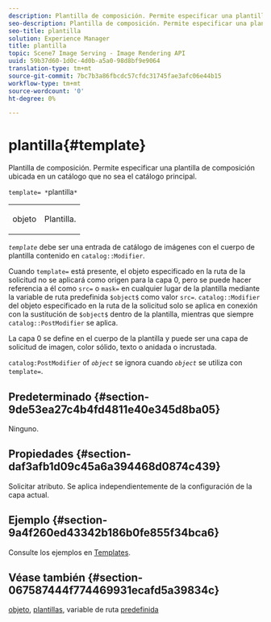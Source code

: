 ```yaml
---
description: Plantilla de composición. Permite especificar una plantilla de composición ubicada en un catálogo que no sea el catálogo principal.
seo-description: Plantilla de composición. Permite especificar una plantilla de composición ubicada en un catálogo que no sea el catálogo principal.
seo-title: plantilla
solution: Experience Manager
title: plantilla
topic: Scene7 Image Serving - Image Rendering API
uuid: 59b37d60-1d0c-4d0b-a5a0-98d8bf9e9064
translation-type: tm+mt
source-git-commit: 7bc7b3a86fbcdc57cfdc31745fae3afc06e44b15
workflow-type: tm+mt
source-wordcount: '0'
ht-degree: 0%

---
```



# plantilla{#template}

Plantilla de composición. Permite especificar una plantilla de composición ubicada en un catálogo que no sea el catálogo principal.

`template= *`plantilla`*`

<table id="simpletable_DEC6F4EB460D453B8F272C98C9C8B7E5"> 
 <tr class="strow"> 
  <td class="stentry"> <p><span class="varname"> objeto</span> </p> </td> 
  <td class="stentry"> <p>Plantilla. </p></td> 
 </tr> 
</table>

*`template`* debe ser una entrada de catálogo de imágenes con el cuerpo de plantilla contenido en  `catalog::Modifier`.

Cuando `template=` está presente, el objeto especificado en la ruta de la solicitud no se aplicará como origen para la capa 0, pero se puede hacer referencia a él como `src=` o `mask=` en cualquier lugar de la plantilla mediante la variable de ruta predefinida `$object$` como valor `src=`. `catalog::Modifier` del objeto especificado en la ruta de la solicitud solo se aplica en conexión con la sustitución de  `$object$` dentro de la plantilla, mientras que siempre  `catalog::PostModifier` se aplica.

La capa 0 se define en el cuerpo de la plantilla y puede ser una capa de solicitud de imagen, color sólido, texto o anidada o incrustada.

`catalog:PostModifier` of  *`object`* se ignora cuando  *`object`* se utiliza con  `template=`.

## Predeterminado {#section-9de53ea27c4b4fd4811e40e345d8ba05}

Ninguno.

## Propiedades {#section-daf3afb1d09c45a6a394468d0874c439}

Solicitar atributo. Se aplica independientemente de la configuración de la capa actual.

## Ejemplo {#section-9a4f260ed43342b186b0fe855f34bca6}

Consulte los ejemplos en [Templates](../../../../../is-api/http-ref/image-serving-api-ref/c-http-protocol-reference/c-templates/c-templates.md#concept-3cd2d2adae0e41b2979b9640244d4d3e).

## Véase también {#section-067587444f774469931ecafd5a39834c}

[objeto](../../../../../is-api/http-ref/image-serving-api-ref/c-http-protocol-reference/c-data-types/r-object.md#reference-2591bd24548d462782c68d138ef795a0),  [plantillas](../../../../../is-api/http-ref/image-serving-api-ref/c-http-protocol-reference/c-templates/c-templates.md#concept-3cd2d2adae0e41b2979b9640244d4d3e), variable de ruta  [predefinida](../../../../../is-api/http-ref/image-serving-api-ref/c-http-protocol-reference/c-syntax-and-features/r-is-http-substitution-variables.md#reference-90dc01aba44940e4acdd0c6476e7aa5a)
